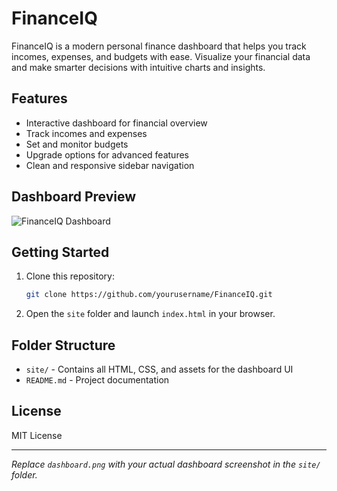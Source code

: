 # FinanceIQ

FinanceIQ is a modern personal finance dashboard that helps you track incomes, expenses, and budgets with ease. Visualize your financial data and make smarter decisions with intuitive charts and insights.

## Features

- Interactive dashboard for financial overview
- Track incomes and expenses
- Set and monitor budgets
- Upgrade options for advanced features
- Clean and responsive sidebar navigation

## Dashboard Preview

![FinanceIQ Dashboard](site/dashboard.png)

## Getting Started

1. Clone this repository:
   ```bash
   git clone https://github.com/yourusername/FinanceIQ.git
   ```
2. Open the `site` folder and launch `index.html` in your browser.

## Folder Structure

- `site/` - Contains all HTML, CSS, and assets for the dashboard UI
- `README.md` - Project documentation

## License

MIT License

---

*Replace `dashboard.png` with your actual dashboard screenshot in the `site/` folder.*
